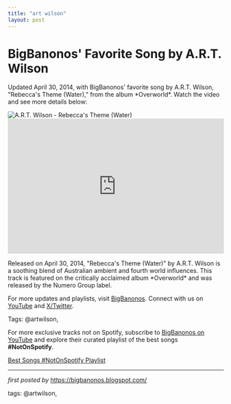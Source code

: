 ```yaml
---
title: "art wilson"
layout: post
---
```

<!-- Post Title -->
<h1 >BigBanonos' Favorite Song by A.R.T. Wilson</h1> <!-- Introductory Text -->
<p >Updated April 30, 2014, with BigBanonos' favorite song by A.R.T. Wilson, "Rebecca's Theme (Water)," from the album *Overworld*. Watch the video and see more details below:</p> <!-- Featured Image -->
<div > <img src="https://f4.bcbits.com/img/a1118075827_65" alt="A.R.T. Wilson - Rebecca's Theme (Water)" />
</div> <!-- YouTube Video Embed -->
<div > <iframe width="100%" height="315" src="https://www.youtube.com/embed/QExmqIKufIY" title="A.r.t Wilson - Rebecca's Theme (Water)" frameborder="0" allow="accelerometer; autoplay; clipboard-write; encrypted-media; gyroscope; picture-in-picture; web-share" referrerpolicy="strict-origin-when-cross-origin" allowfullscreen></iframe>
</div> <!-- Song Information -->
<div > <p>Released on April 30, 2014, "Rebecca's Theme (Water)" by A.R.T. Wilson is a soothing blend of Australian ambient and fourth world influences. This track is featured on the critically acclaimed album *Overworld* and was released by the Numero Group label.</p>
</div> <!-- Footer Links -->
<div > <p>For more updates and playlists, visit <a href="https://bigbanonos.blogspot.com/" target="_blank">BigBanonos</a>. Connect with us on <a href="https://www.youtube.com/@BigBanonos" target="_blank">YouTube</a> and <a href="https://x.com/bigbanonos" target="_blank">X/Twitter</a>.</p>
</div> <!-- Tags -->
<p >Tags: @artwilson,</p>


<!--Subscribe and Playlist Links-->
<div>
    <p>For more exclusive tracks not on Spotify, subscribe to <a href="https://www.youtube.com/@BigBanonos" target="_blank">BigBanonos on YouTube</a> and explore their curated playlist of the best songs <strong>#NotOnSpotify</strong>.</p>
    <p><a href="https://www.youtube.com/playlist?list=PLtuNtuTatqI0kFahUCbtbfenC_ET5O_tr" target="_blank">Best Songs #NotOnSpotify Playlist<br /></a></p></div>

<hr />

<p><em>first posted by</em> <a href="https://bigbanonos.blogspot.com/" rel="noopener" target="_new">https://bigbanonos.blogspot.com/</a></p>

<p>tags: @artwilson,</p>
